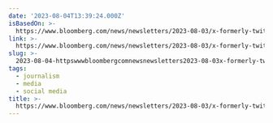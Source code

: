 ```yaml
---
date: '2023-08-04T13:39:24.000Z'
isBasedOn: >-
  https://www.bloomberg.com/news/newsletters/2023-08-03/x-formerly-twitter-is-no-longer-the-place-to-start-news-careers?sref=yBaTdxlg
link: >-
  https://www.bloomberg.com/news/newsletters/2023-08-03/x-formerly-twitter-is-no-longer-the-place-to-start-news-careers?sref=yBaTdxlg
slug: >-
  2023-08-04-httpswwwbloombergcomnewsnewsletters2023-08-03x-formerly-twitter-is-no-longer-the-place-to-start-news-careerssrefybatdxlg
tags:
  - journalism
  - media
  - social media
title: >-
  https://www.bloomberg.com/news/newsletters/2023-08-03/x-formerly-twitter-is-no-longer-the-place-to-start-news-careers?sref=yBaTdxlg
---
```


